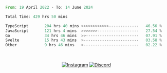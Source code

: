 <!--START_SECTION:waka-->

```rust
From: 19 April 2022 - To: 14 June 2024

Total Time: 429 hrs 50 mins

TypeScript       204 hrs 40 mins >>>>>>>>>>>>-------------   46.56 %
JavaScript       121 hrs 4 mins  >>>>>>>------------------   27.54 %
Go               34 hrs 46 mins  >>-----------------------   07.91 %
Svelte           15 hrs 43 mins  >------------------------   03.58 %
Other            9 hrs 46 mins   >------------------------   02.22 %
```

<!--END_SECTION:waka-->


<!-- &nbsp;<div align="center">
  [![Spotify](https://supakorn-spotify.vercel.app/api/spotify?background_color=0d1117&border_color=ffffff)](https://open.spotify.com/user/314ljfgc3h2e3vrqtbm3tq35t5zq?si=f93b8de147494e3a)  
</div>
-->

&nbsp;<div align="center">
  [![Instagram](https://img.shields.io/badge/Instagram-E4405F?style=for-the-badge&logo=instagram&logoColor=white)](https://www.instagram.com/supakornigm/)
  [![Discord](https://img.shields.io/badge/Discord-7289DA?style=for-the-badge&logo=discord&logoColor=white)](https://discord.com/users/977487166609457172)
</div>


